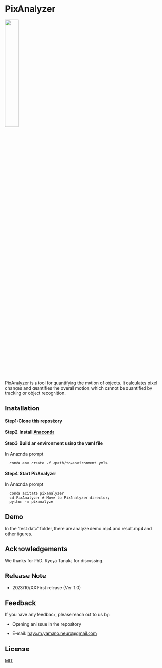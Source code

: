# PixAnalyzer
<!-- ![Logo](img/logo.png) -->
<img src="img/logo.png" width="30%">

PixAnalyzer is a tool for quantifying the motion of objects.
It calculates pixel changes and quantifies the overall motion, which cannot be quantified by tracking or object recognition.




## Installation

#### Step1: Clone this repository

#### Step2: Install [Anaconda](https://www.anaconda.com)

#### Step3: Build an environment using the yaml file

In Anacnda prompt
```
  conda env create -f <path/to/environment.yml>
```

#### Step4: Start PixAnalyzer

In Anacnda prompt
```
  conda acitate pixanalyzer
  cd PixAnalyzer # Move to PixAnalyzer directory
  python -m pixanalyzer
```

    
## Demo

In the "test data" folder, there are analyze demo.mp4 and result.mp4 and other figures.
## Acknowledgements
 We thanks for PhD. Ryoya Tanaka for discussing.



## Release Note
- 2023/10/XX First release (Ver. 1.0)
## Feedback

If you have any feedback, please reach out to us by:

- Opening an issue in the repository

- E-mail: haya.m.yamano.neuro@gmail.com


## License

[MIT](https://choosealicense.com/licenses/mit/)

